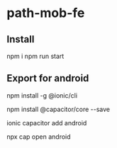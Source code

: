 # path-mob-fe


## Install
npm i
npm run start

## Export for android
npm install -g @ionic/cli

npm install @capacitor/core --save

ionic capacitor add android

npx cap open android
